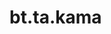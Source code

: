 <div itemscope itemtype="http://developers.google.com/ReferenceObject">
<meta itemprop="name" content="bt.ta.kama" />
<meta itemprop="path" content="Stable" />
</div>

# bt.ta.kama

<!-- Insert buttons and diff -->

<table class="tfo-notebook-buttons tfo-api nocontent" align="left">

</table>





<pre class="devsite-click-to-copy prettyprint lang-py tfo-signature-link">
<code>bt.ta.kama(
    *args, **kwargs
) -> np.array
</code></pre>



<!-- Placeholder for "Used in" -->
